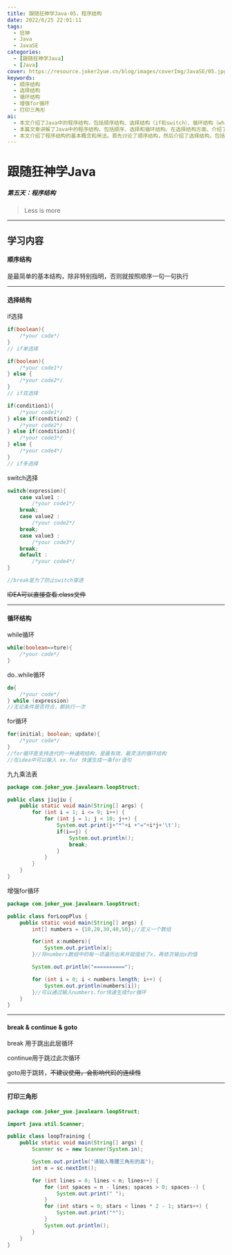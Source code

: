 ```yaml
---
title: 跟随狂神学Java-05，程序结构
date: 2022/6/25 22:01:11
tags:
  - 狂神
  - Java
  - JavaSE
categories:
  - [跟随狂神学Java]
  - [Java]
cover: https://resource.joker2yue.cn/blog/images/coverImg/JavaSE/05.jpg
keywords:
  - 顺序结构
  - 选择结构
  - 循环结构
  - 增强for循环
  - 打印三角形
ai: 
  - 本文介绍了Java中的程序结构，包括顺序结构、选择结构（if和switch）、循环结构（while、do..while、for和增强for循环），以及break、continue和打印三角形的示例。
  - 本篇文章讲解了Java中的程序结构，包括顺序、选择和循环结构。在选择结构方面，介绍了if条件判断和switch多重选择的使用方法。在循环结构方面，涵盖了while、do..while、for和增强for循环的应用。此外，还讨论了break和continue的用途，以及展示了如何通过嵌套循环打印等腰三角形。这些内容有助于构建不同的程序逻辑和控制流程。
  - 本文介绍了程序结构的基本概念和用法。首先讨论了顺序结构，然后介绍了选择结构，包括if单选择、if双选择、if多选择和switch选择。接着，探讨了循环结构，包括while、do..while、for以及增强for循环。最后，提到了break、continue和goto的作用，以及如何使用循环打印等腰三角形。这些结构和语法是Java程序开发的重要基础。
---
```

# 跟随狂神学Java

##### 第五天：程序结构

> Less is more

---

## 学习内容

#### 顺序结构

是最简单的基本结构，除非特别指明，否则就按照顺序一句一句执行

----

#### 选择结构

if选择

~~~~java
if(boolean){
	/*your code*/
}
// if单选择
~~~~

~~~~java
if(boolean){
	/*your code1*/
} else {
	/*your code2*/
}
// if双选择
~~~~

~~~~java
if(condition1){
	/*your code1*/
} else if(condition2) {
	/*your code2*/
} else if(condition3){
	/*your code3*/
} else {
	/*your code4*/
}
// if多选择
~~~~

switch选择
~~~java
switch(expression){
	case value1 :
		/*your code1*/
	break;
	case value2 :
		/*your code2*/
	break;
	case value3 :
		/*your code3*/
	break;
	default :
		/*your code4*/
}

//break是为了防止switch穿透
~~~

~~IDEA可以直接查看.class文件~~

---

#### 循环结构

while循环

~~~java
while(boolean==ture){
    /*your code*/
}
~~~

do..while循环

~~~java
do{
	/*your code*/
} while (expression)
//无论条件是否符合，都执行一次
~~~

for循环

~~~java
for(initial; boolean; update){
	/*your code*/
}
//for循环是支持迭代的一种通用结构，是最有效、最灵活的循环结构
//在idea中可以输入 xx.for 快速生成一条for语句
~~~

九九乘法表

~~~java
package com.joker_yue.javalearn.loopStruct;

public class jiujiu {
    public static void main(String[] args) {
        for (int i = 1; i <= 9; i++) {
            for (int j = 1; j < 10; j++) {
                System.out.print(j+"*"+i +"="+i*j+'\t');
                if(i==j) {
                    System.out.println();
                    break;
                }
            }
        }
    }
}

~~~

增强for循环

~~~~java
package com.joker_yue.javalearn.loopStruct;

public class forLoopPlus {
    public static void main(String[] args) {
        int[] numbers = {10,20,30,40,50};//定义一个数组

        for(int x:numbers){
            System.out.println(x);
        }//将numbers数组中的每一项遍历出来并赋值给了x，再依次输出x的值

        System.out.println("==========");

        for (int i = 0; i < numbers.length; i++) {
            System.out.println(numbers[i]);
        }//可以通过输入numbers.for快速生成for循环
    }
}

~~~~

----

#### break & continue & goto

break 用于跳出此层循环

continue用于跳过此次循环

goto用于跳转，~~不建议使用，会影响代码的连续性~~

----

#### 打印三角形

~~~~java
package com.joker_yue.javalearn.loopStruct;

import java.util.Scanner;

public class loopTraining {
    public static void main(String[] args) {
        Scanner sc = new Scanner(System.in);

        System.out.println("请输入等腰三角形的高");
        int n = sc.nextInt();

        for (int lines = 0; lines < n; lines++) {
            for (int spaces = n - lines; spaces > 0; spaces--) {
                System.out.print(" ");
            }
            for (int stars = 0; stars < lines * 2 - 1; stars++) {
                System.out.print("*");
            }
            System.out.println();
        }
    }
}

~~~~

